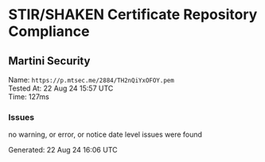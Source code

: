 # STIR/SHAKEN Certificate Repository Compliance

## Martini Security

Name: `https://p.mtsec.me/2884/TH2nQiYxOFOY.pem`\
Tested At: 22 Aug 24 15:57 UTC\
Time: 127ms

### Issues

no warning, or error, or notice date level issues were found

Generated: 22 Aug 24 16:06 UTC